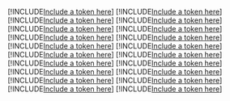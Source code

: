 [!INCLUDE[Include a token here](refs1536814380401/r1.md)]
[!INCLUDE[Include a token here](refs1536814380401/r2.md)]
[!INCLUDE[Include a token here](refs1536814380401/r3.md)]
[!INCLUDE[Include a token here](refs1536814380401/r4.md)]
[!INCLUDE[Include a token here](refs1536814380401/r5.md)]
[!INCLUDE[Include a token here](refs1536814380401/r6.md)]
[!INCLUDE[Include a token here](refs1536814380401/r7.md)]
[!INCLUDE[Include a token here](refs1536814380401/r8.md)]
[!INCLUDE[Include a token here](refs1536814380401/r9.md)]
[!INCLUDE[Include a token here](refs1536814380401/r10.md)]
[!INCLUDE[Include a token here](refs1536814380401/r11.md)]
[!INCLUDE[Include a token here](refs1536814380401/r12.md)]
[!INCLUDE[Include a token here](refs1536814380401/r13.md)]
[!INCLUDE[Include a token here](refs1536814380401/r14.md)]
[!INCLUDE[Include a token here](refs1536814380401/r15.md)]
[!INCLUDE[Include a token here](refs1536814380401/r16.md)]
[!INCLUDE[Include a token here](refs1536814380401/r17.md)]
[!INCLUDE[Include a token here](refs1536814380401/r18.md)]
[!INCLUDE[Include a token here](refs1536814380401/r19.md)]
[!INCLUDE[Include a token here](refs1536814380401/r20.md)]